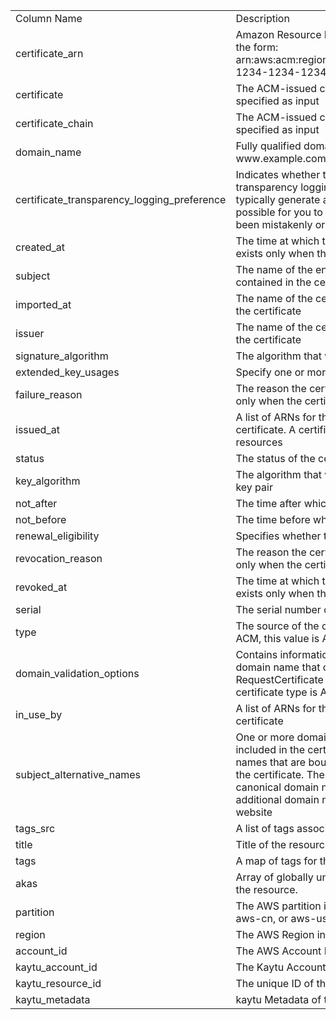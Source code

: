 <table>
	<tr><td>Column Name</td><td>Description</td></tr>
	<tr><td>certificate_arn</td><td>Amazon Resource Name (ARN) of the certificate. This is of the form: arn:aws:acm:region:123456789012:certificate/12345678-1234-1234-1234-123456789012</td></tr>
	<tr><td>certificate</td><td>The ACM-issued certificate corresponding to the ARN specified as input</td></tr>
	<tr><td>certificate_chain</td><td>The ACM-issued certificate corresponding to the ARN specified as input</td></tr>
	<tr><td>domain_name</td><td>Fully qualified domain name (FQDN), such as www.example.com or example.com, for the certificate</td></tr>
	<tr><td>certificate_transparency_logging_preference</td><td>Indicates whether to opt in to or out of certificate transparency logging. Certificates that are not logged typically generate a browser error. Transparency makes it possible for you to detect SSL/TLS certificates that have been mistakenly or maliciously issued for your domain.</td></tr>
	<tr><td>created_at</td><td>The time at which the certificate was requested. This value exists only when the certificate type is AMAZON_ISSUED</td></tr>
	<tr><td>subject</td><td>The name of the entity that is associated with the public key contained in the certificate</td></tr>
	<tr><td>imported_at</td><td>The name of the certificate authority that issued and signed the certificate</td></tr>
	<tr><td>issuer</td><td>The name of the certificate authority that issued and signed the certificate</td></tr>
	<tr><td>signature_algorithm</td><td>The algorithm that was used to sign the certificate</td></tr>
	<tr><td>extended_key_usages</td><td>Specify one or more ExtendedKeyUsage extension values.</td></tr>
	<tr><td>failure_reason</td><td>The reason the certificate request failed. This value exists only when the certificate status is FAILED</td></tr>
	<tr><td>issued_at</td><td>A list of ARNs for the AWS resources that are using the certificate. A certificate can be used by multiple AWS resources</td></tr>
	<tr><td>status</td><td>The status of the certificate</td></tr>
	<tr><td>key_algorithm</td><td>The algorithm that was used to generate the public-private key pair</td></tr>
	<tr><td>not_after</td><td>The time after which the certificate is not valid</td></tr>
	<tr><td>not_before</td><td>The time before which the certificate is not valid</td></tr>
	<tr><td>renewal_eligibility</td><td>Specifies whether the certificate is eligible for renewal.</td></tr>
	<tr><td>revocation_reason</td><td>The reason the certificate was revoked. This value exists only when the certificate status is REVOKED</td></tr>
	<tr><td>revoked_at</td><td>The time at which the certificate was revoked. This value exists only when the certificate status is REVOKED</td></tr>
	<tr><td>serial</td><td>The serial number of the certificate</td></tr>
	<tr><td>type</td><td>The source of the certificate. For certificates provided by ACM, this value is AMAZON_ISSUED.</td></tr>
	<tr><td>domain_validation_options</td><td>Contains information about the initial validation of each domain name that occurs as a result of the RequestCertificate request. This field exists only when the certificate type is AMAZON_ISSUED</td></tr>
	<tr><td>in_use_by</td><td>A list of ARNs for the AWS resources that are using the certificate</td></tr>
	<tr><td>subject_alternative_names</td><td>One or more domain names (subject alternative names) included in the certificate. This list contains the domain names that are bound to the public key that is contained in the certificate. The subject alternative names include the canonical domain name (CN) of the certificate and additional domain names that can be used to connect to the website</td></tr>
	<tr><td>tags_src</td><td>A list of tags associated with certificate</td></tr>
	<tr><td>title</td><td>Title of the resource.</td></tr>
	<tr><td>tags</td><td>A map of tags for the resource.</td></tr>
	<tr><td>akas</td><td>Array of globally unique identifier strings (also known as) for the resource.</td></tr>
	<tr><td>partition</td><td>The AWS partition in which the resource is located (aws, aws-cn, or aws-us-gov).</td></tr>
	<tr><td>region</td><td>The AWS Region in which the resource is located.</td></tr>
	<tr><td>account_id</td><td>The AWS Account ID in which the resource is located.</td></tr>
	<tr><td>kaytu_account_id</td><td>The Kaytu Account ID in which the resource is located.</td></tr>
	<tr><td>kaytu_resource_id</td><td>The unique ID of the resource in Kaytu.</td></tr>
	<tr><td>kaytu_metadata</td><td>kaytu Metadata of the AWS resource.</td></tr>
</table>